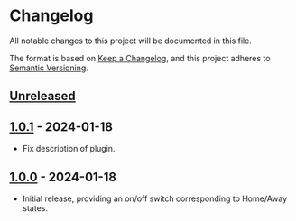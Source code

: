 # Changelog

All notable changes to this project will be documented in this file.

The format is based on [Keep a Changelog](https://keepachangelog.com/en/1.0.0/),
and this project adheres to [Semantic Versioning](https://semver.org/spec/v2.0.0.html).

## [Unreleased]

## [1.0.1] - 2024-01-18

- Fix description of plugin.

## [1.0.0] - 2024-01-18

- Initial release, providing an on/off switch corresponding to Home/Away states.

[unreleased]: https://github.com/mganjoo/homebridge-leviton-home-away/compare/1.0.1...HEAD
[1.0.1]: https://github.com/mganjoo/homebridge-leviton-home-away/compare/1.0.0...1.0.1
[1.0.0]: https://github.com/mganjoo/homebridge-leviton-home-away/releases/tag/1.0.0
